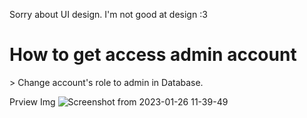 Sorry about UI design. I'm not good at design :3

<h1>How to get access admin account</h1>
<p>> Change account's role to admin in Database.</p>

Prview Img
![Screenshot from 2023-01-26 11-39-49](https://user-images.githubusercontent.com/96730005/214762921-b190ff93-469e-46bc-99a3-6ee1362d1432.png)
